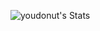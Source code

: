 ![youdonut's Stats](https://github-readme-stats.vercel.app/api?username=youdonut&theme=dark&show_icons=true&hide_border=true&count_private=false)
